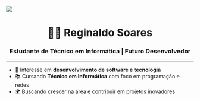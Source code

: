 ![](<img width="1536" height="1024" alt="ChatGPT Image 23 de set  de 2025, 19_15_45" src="https://github.com/user-attachments/assets/d9134cf3-ccf3-4116-90c6-f685c7b9c58c" />
)
<h1 align="center">👨‍💻 Reginaldo Soares</h1>
<h3 align="center">Estudante de Técnico em Informática | Futuro Desenvolvedor</h3>
<hr>

- 💼 Interesse em **desenvolvimento de software e tecnologia**  
- 📚 Cursando **Técnico em Informática** com foco em programação e redes  
- 🌍 Buscando crescer na área e contribuir em projetos inovadores  

